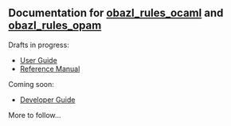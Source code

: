 Documentation for [obazl\_rules\_ocaml](https://github.com/obazl/rules_ocaml) and [obazl\_rules\_opam](https://github.com/obazl/rules_opam)
-------------------------------------------------------------------------------------------------------------------------------------------

Drafts in progress:

-   [User Guide](ug/index.md)
-   [Reference Manual](refman/index.md)

Coming soon:

-   [Developer Guide](devguide/index.md)

More to follow...
